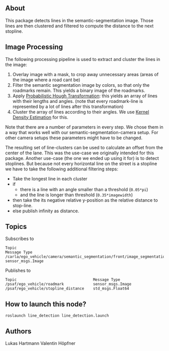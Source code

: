 ## About
This package detects lines in the semantic-segmentation image. Those lines are then clustered and filtered to compute the distance to the next stopline. 

## Image Processing
The following processing pipeline is used to extract and cluster the lines in the image:

1. Overlay image with a mask, to crop away unnecessary areas (areas of the image where a road cant be)
2. Filter the semantic segmentation image by colors, so that only the roadmarks remain. This yields a binary image of the roadmarks.
3. Apply [Probabilistic Hough Transformation](https://opencv-python-tutroals.readthedocs.io/en/latest/py_tutorials/py_imgproc/py_houghlines/py_houghlines.html): this yields an array of lines with their lengths and angles. (note that every roadmark-line is represented by a lot of lines after this transformation)
4. Cluster the array of lines according to their angles. We use [Kernel Density Estimation](https://en.wikipedia.org/wiki/Kernel_density_estimation) for this.

Note that there are a number of parameters in every step. We chose them in a way that works well with our semantic-segmentation-camera setup. For other camera setups these parameters might have to be changed. 

The resulting set of line-clusters can be used to calculate an offset from the center of the lane. This was the use-case we originally intended for this package. Another use-case (the one we ended up using it for) is to detect stoplines. But because not every horizontal line on the street is a stopline we have to take the following additional filtering steps: 

* Take the longest line in each cluster
* if 
    * there is a line with an angle smaller than a threshold (```0.05*pi```)
    * and the line is longer than threshold (```0.35*imagewidth```) 
* then take the its negative relative y-position as the relative distance to stop-line. 
* else publish infinity as distance.

## Topics
Subscribes to
```
Topic                                                                      Message Type
/carla/ego_vehicle/camera/semantic_segmentation/front/image_segmentation   sensor_msgs.Image

```

Publishes to
```
Topic                                  Message Type
/psaf/ego_vehicle/roadmark             sensor_msgs.Image
/psaf/ego_vehicle/stopline_distance    std_msgs.Float64

```

## How to launch this node?
```shell
roslaunch line_detection line_detection.launch
```

## Authors
Lukas Hartmann
Valentin Höpfner
